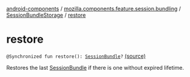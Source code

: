 [android-components](../../index.md) / [mozilla.components.feature.session.bundling](../index.md) / [SessionBundleStorage](index.md) / [restore](./restore.md)

# restore

`@Synchronized fun restore(): `[`SessionBundle`](../-session-bundle/index.md)`?` [(source)](https://github.com/mozilla-mobile/android-components/blob/master/components/feature/session-bundling/src/main/java/mozilla/components/feature/session/bundling/SessionBundleStorage.kt#L45)

Restores the last [SessionBundle](../-session-bundle/index.md) if there is one without expired lifetime.

